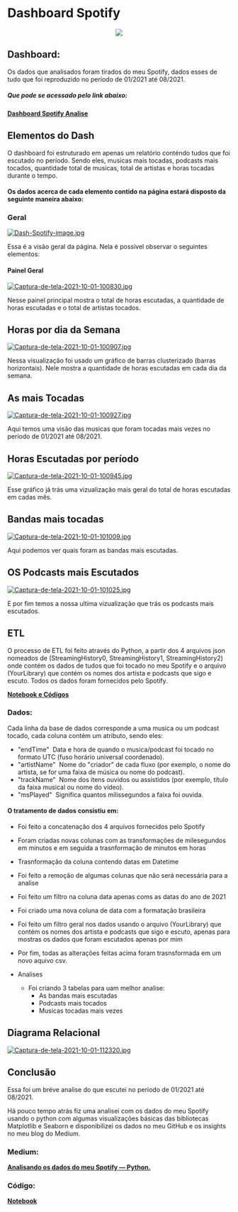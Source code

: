 # Dashboard Spotify

<p align="center">
  <img src="https://uploads.jovemnerd.com.br/wp-content/uploads/2021/08/spotify-plano-mais-barato.jpg">
</p>

## Dashboard:
Os dados que analisados foram tirados do meu Spotify, dados esses de tudo que foi reproduzido no período de 01/2021 até 08/2021.
##### Que pode se acessado pelo link abaixo:
**[Dashboard Spotify Analise](https://app.powerbi.com/view?r=eyJrIjoiMTg1ZWIwNDEtNGRiNy00NTEzLWE0ZTEtZWQ0YjY4YmJlYTg3IiwidCI6ImI0MjE1NzJlLWM1NTMtNDJlZC04ZjgyLWYwZDMzNTViMTk3YyJ9)**

## Elementos do Dash
O dashboard foi estruturado em apenas um relatório conténdo tudos que foi escutado no período. Sendo eles, musicas mais tocadas, podcasts mais tocados, quantidade total de musicas, 
total de artistas e horas tocadas durante o tempo.

#### Os dados acerca de cada elemento contido na página estará disposto da seguinte maneira abaixo:

### Geral
[![Dash-Spotify-image.jpg](https://i.postimg.cc/MHyH8WzF/Dash-Spotify-image.jpg)](https://postimg.cc/H8kdw1cw)

Essa é a visão geral da página. Nela é possível observar o seguintes elementos:

#### Painel Geral
[![Captura-de-tela-2021-10-01-100830.jpg](https://i.postimg.cc/xd1PT1ph/Captura-de-tela-2021-10-01-100830.jpg)](https://postimg.cc/xXBm6n23)

Nesse painel principal mostra o total de horas escutadas, a quantidade de horas escutadas e o total de artistas tocados.

## Horas por dia da Semana
[![Captura-de-tela-2021-10-01-100907.jpg](https://i.postimg.cc/0j4Nmc97/Captura-de-tela-2021-10-01-100907.jpg)](https://postimg.cc/m1QRW3zr)

Nessa visualização foi usado um gráfico de barras clusterizado (barras horizontais). 
Nele mostra a quantidade de horas escutadas em cada dia da semana.

## As mais Tocadas
[![Captura-de-tela-2021-10-01-100927.jpg](https://i.postimg.cc/MKb954C6/Captura-de-tela-2021-10-01-100927.jpg)](https://postimg.cc/svxPDnfq)

Aqui temos uma visão das musicas que foram tocadas mais vezes no período de 01/2021 até 08/2021.

## Horas Escutadas por período
[![Captura-de-tela-2021-10-01-100945.jpg](https://i.postimg.cc/nhdr4FTv/Captura-de-tela-2021-10-01-100945.jpg)](https://postimg.cc/YvWtkw59)

Esse gráfico já trás uma vizualização mais geral do total de horas escutadas em cadas mês.

## Bandas mais tocadas
[![Captura-de-tela-2021-10-01-101009.jpg](https://i.postimg.cc/6QCGKJtg/Captura-de-tela-2021-10-01-101009.jpg)](https://postimg.cc/Nyf08nyk)

Aqui podemos ver quais foram as bandas mais escutadas.

## OS Podcasts mais Escutados
[![Captura-de-tela-2021-10-01-101025.jpg](https://i.postimg.cc/wxLhhGPw/Captura-de-tela-2021-10-01-101025.jpg)](https://postimg.cc/t7RZb296)

E por fim temos a nossa ultima vizualização que trás os podcasts mais escutados.

## ETL
O processo de ETL foi feito através do Python, a partir dos 4 arquivos json nomeados de (StreamingHistory0, StreamingHistory1, StreamingHistory2) onde contém os dados de tudos que foi tocado
no meu Spotify e o arquivo (YourLibrary) que contém os nomes dos artista e podcasts que sigo e escuto. Todos os dados foram fornecidos pelo Spotify.

**[Notebook e Códigos](https://github.com/RailanDeivid/Dash_Spotify/blob/main/Tratando_dados.ipynb)**

### Dados:
Cada linha da base de dados corresponde a uma musica ou um podcast tocado, cada coluna contém um atributo, sendo eles:

- "endTime" 
Data e hora de quando o musica/podcast foi tocado no formato UTC (fuso horário universal coordenado).
- "artistName" 
Nome do "criador" de cada fluxo (por exemplo, o nome do artista, se for uma faixa de música ou nome do podcast).
- "trackName" 
Nome dos itens ouvidos ou assistidos (por exemplo, título da faixa musical ou nome do vídeo).
- "msPlayed" 
Significa quantos milissegundos a faixa foi ouvida.


#### O tratamento de dados consistiu em:

  * Foi feito a concatenação dos 4 arquivos fornecidos pelo Spotify
  * Foram criadas novas colunas com as transformações de milesegundos em minutos e em seguida a trasnformação de minutos em horas
  * Trasnformação da coluna contendo datas em Datetime
  * Foi feito a remoção de algumas colunas que não será necessária para a analise 
  * Foi feito um filtro na coluna data apenas coms as datas do ano de 2021
  * Foi criado uma nova coluna de data com a formatação brasileira
  * Foi feito um filtro geral nos dados usando o arquivo (YourLibrary) que contém os nomes dos artista e podcasts que sigo e escuto, apenas para mostras os dados que foram escutados apenas por mim
  * Por fim, todas as alterações feitas acima foram trasnsformada em um novo aquivo csv.
  
* Analises

  * Foi criando 3 tabelas para uam melhor analise:
      * As bandas mais escutadas
      * Podcasts mais tocados
      * Musicas tocadas mais vezes
      
      
## Diagrama Relacional
[![Captura-de-tela-2021-10-01-112320.jpg](https://i.postimg.cc/jS9VJLNG/Captura-de-tela-2021-10-01-112320.jpg)](https://postimg.cc/dh8NbQ5B)


## Conclusão

Essa foi um bréve analise do que escutei no período de 01/2021 até 08/2021.

Há pouco tempo atrás fiz uma analisei com os dados do meu Spotify usando o python com algumas visualizações básicas das bibliotecas Matplotlib e Seaborn e disponibilizei os dados no 
meu GitHub e os insights no meu blog do Medium.

### Medium:
**[Analisando os dados do meu Spotify — Python.](https://railandeivid.medium.com/analisando-os-dados-do-meu-spotify-python-5ba60481761d)**

### Código:
**[Notebook](https://github.com/RailanDeivid/Analise_dados_meu_spotify.git)**



